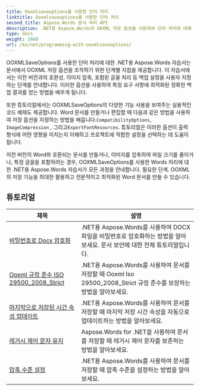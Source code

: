 ```yaml
---
title: Ooxmlsaveoptions를 사용한 단어 처리
linktitle: Ooxmlsaveoptions를 사용한 단어 처리
second_title: Aspose.Words 문서 처리 API
description: .NET용 Aspose.Words의 OOXML 저장 옵션을 사용하여 단어 처리에 대해 알아보세요. OOXML 형식으로 Word 문서 저장을 조작하고 사용자 정의하기 위한 포괄적인 자습서 및 샘플 코드입니다.
type: docs
weight: 1660
url: /ko/net/programming-with-ooxmlsaveoptions/
---
```

OOXMLSaveOptions를 사용한 단어 처리에 대한 .NET용 Aspose.Words 자습서는 문서에서 OOXML 저장 옵션을 조작하기 위한 단계별 지침을 제공합니다. 이 자습서에서는 이전 버전과의 호환성, 이미지 압축, 포함된 글꼴 처리 등 백업 설정을 사용자 지정하는 단계를 안내합니다. 이러한 옵션을 사용하여 특정 요구 사항에 최적화된 정확한 백업 결과를 얻는 방법을 배우게 됩니다.

 또한 튜토리얼에서는 OOXMLSaveOptions의 다양한 기능 사용을 보여주는 실용적인 코드 예제도 제공합니다. Word 문서를 만들거나 편집할 때 다음과 같은 방법을 사용하여 저장 옵션을 지정하는 방법을 배웁니다.`CompatibilityOptions`, `ImageCompression` , 그리고`ExportFontResources`. 튜토리얼은 이러한 옵션이 출력 형식에 어떤 영향을 미치는지 이해하고 프로젝트에 적합한 설정을 선택하는 데 도움이 됩니다.

이전 버전의 Word와 호환되는 문서를 만들거나, 이미지를 압축하여 파일 크기를 줄이거나, 특정 글꼴을 포함하려는 경우, OOXMLSaveOptions를 사용한 Words 처리에 대한 .NET용 Aspose.Words 자습서가 모든 과정을 안내합니다. 필요한 단계. OOXML의 저장 기능을 최대한 활용하고 전문적이고 최적화된 Word 문서를 만들 수 있습니다.

 ## 튜토리얼
| 제목 | 설명 |
| --- | --- |
| [비밀번호로 Docx 암호화](./encrypt-docx-with-password/) | .NET용 Aspose.Words를 사용하여 DOCX 파일을 비밀번호로 암호화하는 방법을 알아보세요. 문서 보안에 대한 전체 튜토리얼입니다. |
| [Ooxml 규정 준수 ISO 29500_2008_Strict](./ooxml-compliance-iso-29500_2008_strict/) | .NET용 Aspose.Words를 사용하여 문서를 저장할 때 Ooxml Iso 29500_2008_Strict 규정 준수를 보장하는 방법을 알아보세요. |
| [마지막으로 저장된 시간 속성 업데이트](./update-last-saved-time-property/) | .NET용 Aspose.Words를 사용하여 문서를 저장할 때 마지막 저장 시간 속성을 자동으로 업데이트하는 방법을 알아보세요. |
| [레거시 제어 문자 유지](./keep-legacy-control-chars/) | Aspose.Words for .NET을 사용하여 문서를 저장할 때 레거시 제어 문자를 보존하는 방법을 알아보세요. |
| [압축 수준 설정](./set-compression-level/) | .NET용 Aspose.Words를 사용하여 문서를 저장할 때 압축 수준을 설정하는 방법을 알아보세요. |